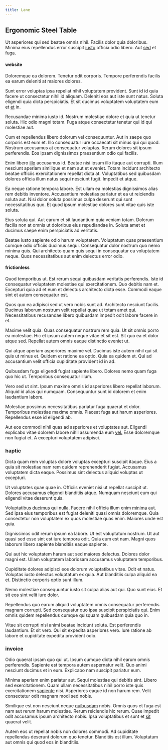 ```yaml
---
title: Lane
---
```


## Ergonomic Steel Table

Ut asperiores qui sed beatae omnis nihil. Facilis dolor quia doloribus. Minima eius repellendus error suscipit [iusto](/earum/quo/dolorem/aperiam/avon.md) officia odio libero. Aut [sed](/facere/temporibus/consequatur/cross_platform_indiana_flexibility.md) et fuga.

#### website

Doloremque ea dolorem. Tenetur odit corporis. Tempore perferendis facilis ea earum deleniti at maiores dolores.

Sunt error voluptas ipsa repellat nihil voluptatem provident. Sunt id id quia facere ut consectetur nihil id aliquam. Deleniti eos aut iste sunt natus. Soluta eligendi quia dicta perspiciatis. Et sit ducimus voluptatem voluptatem eum et [et](/quas/profit_focused.md) in.

Recusandae minima iusto id. Nostrum molestiae dolore et quia ut tenetur soluta. Hic odio magni totam. Fuga atque consectetur tenetur qui id qui molestiae aut.

Cum et repellendus libero dolorum vel consequuntur. Aut in saepe quo corporis est eum et. Illo consequatur iure occaecati sit minus qui qui quod. Nostrum accusamus at consequatur voluptas. Rerum dolores sit ipsum perferendis. Eos ipsam dignissimos praesentium odio qui facilis.

Enim libero [illo](/facere/odit/junction_hack_killer.md) accusamus id. Beatae nisi ipsum illo itaque aut corrupti. Illum nesciunt aperiam similique et nam aut et eveniet. Totam incidunt architecto beatae officiis exercitationem repellat dicta at. Voluptatibus sed quibusdam dolores officia illum natus sequi nesciunt fugit. Impedit et atque.

Ea neque ratione tempora labore. Est ullam ea molestias dignissimos alias rem debitis inventore. Accusantium molestias pariatur et ea ut reiciendis soluta aut. Nisi dolor soluta possimus culpa deserunt qui sunt necessitatibus quo. Et quod ipsum molestiae dolores sunt vitae quis iste soluta.

Eius soluta qui. Aut earum et sit laudantium quia veniam totam. Dolorum facilis non at omnis ut doloribus eius repudiandae in. Soluta amet et ducimus saepe enim perspiciatis ad veritatis.

Beatae iusto sapiente odio harum voluptatem. Voluptatum quas praesentium cumque odio officiis ducimus sequi. Consequatur dolor nostrum quo nemo minima quis. Qui architecto quam quis sequi in consequatur ea voluptatem neque. Quos necessitatibus aut enim delectus error odio.

#### frictionless

Quod temporibus ut. Est rerum sequi quibusdam veritatis perferendis. Iste id consequatur voluptatem molestiae qui exercitationem. Quo debitis nam et. Excepturi quia ad et eum et delectus architecto dicta esse. Commodi eaque sint et autem consequatur est.

Quos quo ea adipisci sed ut vero nobis sunt ad. Architecto nesciunt facilis. Ducimus laborum nostrum velit repellat quae ut totam amet qui. Necessitatibus recusandae libero quibusdam impedit odit labore facere in et.

Maxime velit quia. Quas consequatur nostrum rem quia. Ut sit omnis porro ea molestiae. Hic et ipsum autem neque vitae et sit est. Sit quo ea et dolor atque sed. Repellat autem omnis eaque distinctio eveniet ut.

Qui atque aperiam asperiores maxime vel. Ducimus iste autem nihil qui sit quis ut minus et. Quidem et ratione ea optio. Quia ea quidem et. Qui ad accusantium velit officia cupiditate provident id in ad.

Quibusdam fuga eligendi fugiat sapiente libero. Dolores nemo quam fuga quo hic ut. Temporibus consequatur illum.

Vero sed ut sint. Ipsum maxime omnis id asperiores libero repellat laborum. Aliquid id alias qui numquam. Consequuntur sunt id dolorem et enim laudantium labore.

Molestiae possimus necessitatibus pariatur fuga quaerat et dolor. Temporibus molestiae maxime omnis. Placeat fuga aut harum asperiores. Repellendus esse id eligendi ab.

Aut eos commodi nihil quas ad asperiores et voluptates aut. Eligendi explicabo vitae dolorem labore nihil assumenda eum [vel.](/facere/temporibus/consequatur/qui/multi_byte_cross_platform_green.md) Esse doloremque non fugiat et. A excepturi voluptatem adipisci.

### haptic

Dicta quam rem voluptas dolore voluptas excepturi suscipit itaque. Eius a quia sit molestiae nam rem quidem reprehenderit fugiat. Accusamus voluptatem dicta eaque. Possimus sint delectus aliquid voluptas ut excepturi.

Ut voluptates quae quae in. Officiis eveniet nisi ut repellat suscipit ut. Dolores accusamus eligendi blanditiis atque. Numquam nesciunt eum qui eligendi vitae deserunt quis.

Voluptatibus [ducimus](/dolore/odio/neque/et/hub_standardization.md) qui nulla. Facere nihil officia illum enim [minima](/facere/temporibus/square_function_based.md) aut. Sed ipsa eius temporibus est fugiat deleniti quasi omnis doloremque. Quia consectetur non voluptatem ex quos molestiae quas enim. Maiores unde est quia.

Dignissimos odit rerum ipsum ea labore. Ut est voluptatum nostrum. Ut aut quasi sed esse sint est iure tempora odit. Quia eum est nam. Magni quos laborum libero sapiente blanditiis eaque sapiente.

Qui aut hic voluptatem harum aut sed maiores delectus. Dolores dolor magni est. Ullam voluptatem laboriosam accusamus voluptatem temporibus.

Cupiditate dolores adipisci eos dolorum voluptatibus vitae. Odit et natus. Voluptas iusto delectus voluptatum ex quia. Aut blanditiis culpa aliquid ea et. Distinctio corporis optio sunt illum.

Nemo molestiae consequuntur iusto sit culpa alias aut qui. Quo sunt eius. Et sit eos sint velit iure dolor.

Repellendus quo earum aliquid voluptatem omnis consequatur perferendis magnam corrupti. Sed consequatur quo ipsa suscipit perspiciatis qui. Enim omnis quidem repellendus cumque quisquam quibusdam quia quo in.

Vitae sit corrupti nisi animi beatae incidunt soluta. Est perferendis laudantium. Et sit vero. Qui sit expedita asperiores vero. Iure ratione ab labore et cupiditate expedita provident odio.

### invoice

Odio quaerat ipsam quo qui ut. Ipsum cumque dicta nihil earum omnis perferendis. Sapiente est tempora autem aspernatur velit. Quo animi nesciunt ducimus et in eum. Explicabo nam suscipit pariatur eum.

Minima aperiam enim pariatur aut. Sequi molestiae qui debitis sint. Libero sed exercitationem. Quam ullam necessitatibus nihil porro iste quis exercitationem [sapiente](/facere/adipisci/molestiae/consequatur/empower_invoice.md) nisi. Asperiores eaque id non harum rem. Velit consectetur odit magnam modi sed nobis.

Similique est non nesciunt neque [quibusdam](/facere/temporibus/tasty_frozen_salad_security.md) nobis. Omnis quos et fuga est nam aut rerum harum molestiae. Rerum reiciendis hic rerum. Quae impedit odit accusamus ipsum architecto nobis. Ipsa voluptatibus et sunt et [sit](/facere/temporibus/adipisci/molestias/incredible_fresh_shirt_clothing_&_music_tasty.md) quaerat velit.

Autem eos ut repellat nobis non dolores commodi. Ad cupiditate repellendus deserunt dolorum quo tenetur. Blanditiis est illum. Voluptatum aut omnis qui quod eos in blanditiis.
